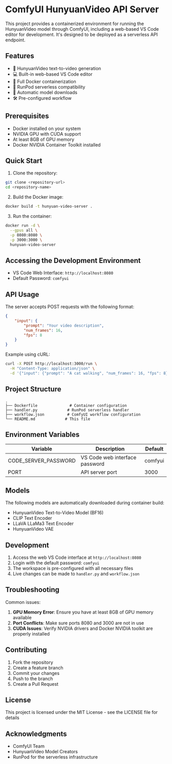 # ComfyUI HunyuanVideo API Server

This project provides a containerized environment for running the HunyuanVideo model through ComfyUI, including a web-based VS Code editor for development. It's designed to be deployed as a serverless API endpoint.

## Features

- 🎥 HunyuanVideo text-to-video generation
- 💻 Built-in web-based VS Code editor
- 🐋 Full Docker containerization
- 🚀 RunPod serverless compatibility
- 🔄 Automatic model downloads
- 🛠️ Pre-configured workflow

## Prerequisites

- Docker installed on your system
- NVIDIA GPU with CUDA support
- At least 8GB of GPU memory
- Docker NVIDIA Container Toolkit installed

## Quick Start

1. Clone the repository:
```bash
git clone <repository-url>
cd <repository-name>
```

2. Build the Docker image:
```bash
docker build -t hunyuan-video-server .
```

3. Run the container:
```bash
docker run -d \
  --gpus all \
  -p 8080:8080 \
  -p 3000:3000 \
  hunyuan-video-server
```

## Accessing the Development Environment

- VS Code Web Interface: `http://localhost:8080`
- Default Password: `comfyui`

## API Usage

The server accepts POST requests with the following format:

```json
{
    "input": {
        "prompt": "Your video description",
        "num_frames": 16,
        "fps": 8
    }
}
```

Example using cURL:
```bash
curl -X POST http://localhost:3000/run \
  -H "Content-Type: application/json" \
  -d '{"input": {"prompt": "A cat walking", "num_frames": 16, "fps": 8}}'
```

## Project Structure

```
.
├── Dockerfile              # Container configuration
├── handler.py             # RunPod serverless handler
├── workflow.json          # ComfyUI workflow configuration
└── README.md             # This file
```

## Environment Variables

| Variable | Description | Default |
|----------|-------------|---------|
| CODE_SERVER_PASSWORD | VS Code web interface password | comfyui |
| PORT | API server port | 3000 |

## Models

The following models are automatically downloaded during container build:

- HunyuanVideo Text-to-Video Model (BF16)
- CLIP Text Encoder
- LLaVA LLaMa3 Text Encoder
- HunyuanVideo VAE

## Development

1. Access the web VS Code interface at `http://localhost:8080`
2. Login with the default password: `comfyui`
3. The workspace is pre-configured with all necessary files
4. Live changes can be made to `handler.py` and `workflow.json`

## Troubleshooting

Common issues:

1. **GPU Memory Error**: Ensure you have at least 8GB of GPU memory available
2. **Port Conflicts**: Make sure ports 8080 and 3000 are not in use
3. **CUDA Issues**: Verify NVIDIA drivers and Docker NVIDIA toolkit are properly installed

## Contributing

1. Fork the repository
2. Create a feature branch
3. Commit your changes
4. Push to the branch
5. Create a Pull Request

## License

This project is licensed under the MIT License - see the LICENSE file for details

## Acknowledgments

- ComfyUI Team
- HunyuanVideo Model Creators
- RunPod for the serverless infrastructure

